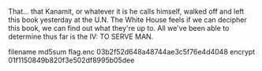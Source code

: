 That… that Kanamit, or whatever it is he calls himself, walked off and left this book yesterday at the U.N. The White House feels if we can decipher this book, we can find out what they're up to. All we've been able to determine thus far is the IV: TO SERVE MAN.

filename 	md5sum
flag.enc 	03b2f52d648a48744ae3c5f76e4d4048
encrypt 	01f1150849b820f3e502df8995b05dee
